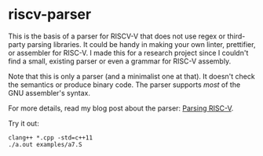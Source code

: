# riscv-parser

This is the basis of a parser for RISCV-V that does not use regex or third-party parsing libraries. It could be handy in making your own linter, prettifier, or assembler for RISC-V. I made this for a research project since I couldn't find a small, existing parser or even a grammar for RISC-V assembly.

Note that this is only a parser (and a minimalist one at that). It doesn't check the semantics or produce binary code. The parser supports *most* of the GNU assembler's syntax. 

For more details, read my blog post about the parser: [Parsing RISC-V](https://web.eecs.utk.edu/~azh/blog/parsingriscvhtml).

Try it out:
```
clang++ *.cpp -std=c++11
./a.out examples/a7.S
```
